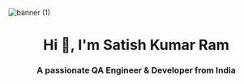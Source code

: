 ![banner (1)](https://github.com/user-attachments/assets/80588ced-e2e6-4c85-acd5-312f9be65845)
<h1 align="center">Hi 👋, I'm Satish Kumar Ram</h1>
<h3 align="center">A passionate QA Engineer & Developer from India</h3>
